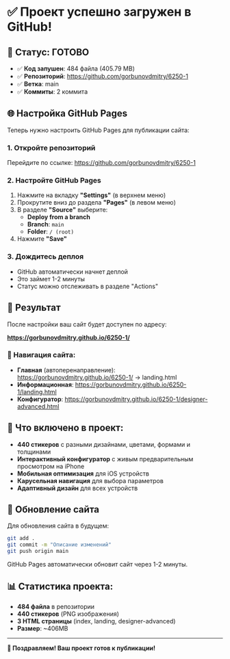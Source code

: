 # ✅ Проект успешно загружен в GitHub!

## 🎉 Статус: ГОТОВО

- ✅ **Код запушен**: 484 файла (405.79 MB)
- ✅ **Репозиторий**: https://github.com/gorbunovdmitry/6250-1
- ✅ **Ветка**: main
- ✅ **Коммиты**: 2 коммита

## 🌐 Настройка GitHub Pages

Теперь нужно настроить GitHub Pages для публикации сайта:

### 1. Откройте репозиторий
Перейдите по ссылке: https://github.com/gorbunovdmitry/6250-1

### 2. Настройте GitHub Pages
1. Нажмите на вкладку **"Settings"** (в верхнем меню)
2. Прокрутите вниз до раздела **"Pages"** (в левом меню)
3. В разделе **"Source"** выберите:
   - **Deploy from a branch**
   - **Branch**: `main`
   - **Folder**: `/ (root)`
4. Нажмите **"Save"**

### 3. Дождитесь деплоя
- GitHub автоматически начнет деплой
- Это займет 1-2 минуты
- Статус можно отслеживать в разделе "Actions"

## 🚀 Результат

После настройки ваш сайт будет доступен по адресу:

**https://gorbunovdmitry.github.io/6250-1/**

### 📱 Навигация сайта:
- **Главная** (автоперенаправление): https://gorbunovdmitry.github.io/6250-1/ → landing.html
- **Информационная**: https://gorbunovdmitry.github.io/6250-1/landing.html
- **Конфигуратор**: https://gorbunovdmitry.github.io/6250-1/designer-advanced.html

## 🎨 Что включено в проект:

- **440 стикеров** с разными дизайнами, цветами, формами и толщинами
- **Интерактивный конфигуратор** с живым предварительным просмотром на iPhone
- **Мобильная оптимизация** для iOS устройств
- **Карусельная навигация** для выбора параметров
- **Адаптивный дизайн** для всех устройств

## 🔄 Обновление сайта

Для обновления сайта в будущем:
```bash
git add .
git commit -m "Описание изменений"
git push origin main
```

GitHub Pages автоматически обновит сайт через 1-2 минуты.

## 📊 Статистика проекта:

- **484 файла** в репозитории
- **440 стикеров** (PNG изображения)
- **3 HTML страницы** (index, landing, designer-advanced)
- **Размер**: ~406MB

---

**🎉 Поздравляем! Ваш проект готов к публикации!**
